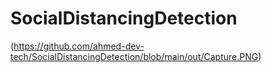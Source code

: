 # SocialDistancingDetection
(https://github.com/ahmed-dev-tech/SocialDistancingDetection/blob/main/out/Capture.PNG) 
